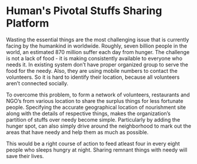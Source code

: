 # Human's Pivotal Stuffs Sharing Platform
   Wasting the essential things are the most challenging issue that is currently facing by the humankind in worldwide. Roughly, seven billion people in the world, an estimated 870 million suffer each day from hunger. The challenge is not a lack of food - it is making consistently available to everyone who needs it. In existing system don’t have proper organized group to serve the food for the needy. Also, they are using mobile numbers to contact the volunteers. So it is hard to identify their location, because all volunteers aren’t connected socially.

   To overcome this problem, to form a network of volunteers, restaurants and NGO’s from various location to share the surplus things for less fortunate people. Specifying the accurate geographical location of nourishment site along with the details of respective things, makes the organization’s partition of stuffs over needy become simple. Particularly by adding the hunger spot, can also simply drive around the neighborhood to mark out the areas that have needy and help them as much as possible. 
   
   This would be a right course of action to feed atleast four in every eight people who sleeps hungry at night. Sharing remnant things with needy will save their lives.
